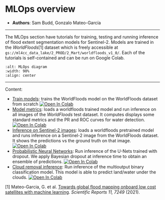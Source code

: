 # MLOps overview

* **Authors**: Sam Budd, Gonzalo Mateo-García
---

The MLOps section have tutorials for training, testing and running inference of flood extent segmentation models for Sentinel-2. 
Models are trained in the *WorldFloods*[1] dataset which is freely accessible at `gs://ml4cc_data_lake/2_PROD/2_Mart/worldfloods_v1_0/`. 
Each of the tutorials is self-contained and can be run on Google Colab. 

```{image} ./ml4ops/diagram_mlops.png
:alt: MLOps diagram
:width: 90%
:align: center
```

---
Content:

* [Train models](./ml4ops/HOWTO_Train_models.ipynb): trains the WorldFloods model on the WorldFloods dataset from scratch [![Open In Colab](https://colab.research.google.com/assets/colab-badge.svg)](https://colab.research.google.com/github/spaceml-org/ml4floods/blob/main/jupyterbook/content/ml4ops/HOWTO_Train_models.ipynb)
* [Model metrics](./ml4ops/HOWTO_performance_metrics_workflow.ipynb): loads a worldfloods trained model and run inference on all images of the *WorldFloods* test dataset. It computes displays some standard metrics and the PR and ROC curves for water detection. [![Open In Colab](https://colab.research.google.com/assets/colab-badge.svg)](https://colab.research.google.com/github/spaceml-org/ml4floods/blob/main/jupyterbook/content/ml4ops/HOWTO_performance_metrics_workflow.ipynb)
* [Inference on Sentinel-2 images](./ml4ops/HOWTO_Run_Inference_on_new_data.ipynb): loads a worldfloods pretrained model and runs inference on a Sentinel-2 image from the WorldFloods dataset. It shows the predictions vs the ground truth on that image. [![Open In Colab](https://colab.research.google.com/assets/colab-badge.svg)](https://colab.research.google.com/github/spaceml-org/ml4floods/blob/main/jupyterbook/content/ml4ops/HOWTO_Run_Inference_on_new_data.ipynb)
* [Probabilistic Neural Networks](./ml4ops/HOWTO_Calculate_uncertainty_maps.ipynb): Run inference of the U-Nets trained with dropout. We apply Bayesian dropout at inference time to obtain an ensemble of predictions. [![Open In Colab](https://colab.research.google.com/assets/colab-badge.svg)](https://colab.research.google.com/github/spaceml-org/ml4floods/blob/main/jupyterbook/content/ml4ops/HOWTO_Calculate_uncertainty_maps.ipynb)
* [Cloud removal inference](./ml4ops/HOWTO_Run_Inference_multioutput_binary.ipynb): Run inference of the multioutput binary classification model. This model is able to predict land/water under the clouds. [![Open In Colab](https://colab.research.google.com/assets/colab-badge.svg)](https://colab.research.google.com/github/spaceml-org/ml4floods/blob/main/jupyterbook/content/ml4ops/HOWTO_Run_Inference_multioutput_binary.ipynb)

[1] Mateo-Garcia, G. et al. [Towards global flood mapping onboard low cost satellites with machine learning](https://www.nature.com/articles/s41598-021-86650-z). _Scientific Reports 11, 7249_ (2021). 
